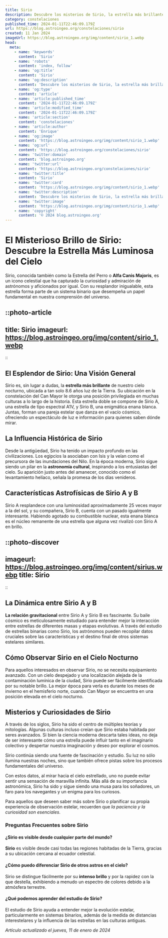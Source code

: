 ```yaml
---
title: Sirio
description: Descubre los misterios de Sirio, la estrella más brillante del cielo nocturno y su importancia astronómica mientras exploramos su historia y leyendas.
category: constelaciones
published_time: 2024-01-11T22:46:09.179Z
url: https://blog.astroingeo.org/constelaciones/sirio
created: 11 Jan 2024
imageUrl: https://blog.astroingeo.org/img/content/sirio_1.webp
head:
  meta:
    - name: 'keywords'
      content: 'Sirio'
    - name: 'robots'
      content: 'index, follow'
    - name: 'og:title'
      content: 'Sirio'
    - name: 'og:description'
      content: 'Descubre los misterios de Sirio, la estrella más brillante del cielo nocturno y su importancia astronómica mientras exploramos su historia y leyendas.'
    - name: 'og:type'
      content: 'article'
    - name: 'article:published_time'
      content: '2024-01-11T22:46:09.179Z'
    - name: 'article:modified_time'
      content: '2024-01-11T22:46:09.179Z'
    - name: 'article:section'
      content: 'constelaciones'
    - name: 'article:author'
      content: 'Enrique'
    - name: 'og:image'
      content: 'https://blog.astroingeo.org/img/content/sirio_1.webp'
    - name: 'og:url'
      content: 'https://blog.astroingeo.org/constelaciones/sirio'
    - name: 'twitter:domain'
      content: 'blog.astroingeo.org'
    - name: 'twitter:url'
      content: 'https://blog.astroingeo.org/constelaciones/sirio'
    - name: 'twitter:title'
      content: 'Sirio'
    - name: 'twitter:card'
      content: 'https://blog.astroingeo.org/img/content/sirio_1.webp'
    - name: 'twitter:description'
      content: 'Descubre los misterios de Sirio, la estrella más brillante del cielo nocturno y su importancia astronómica mientras exploramos su historia y leyendas.'
    - name: 'twitter:image'
      content: 'https://blog.astroingeo.org/img/content/sirio_1.webp'
    - name: 'copyright'
      content: '© 2024 blog.astroingeo.org'
---
```

# El Misterioso Brillo de Sirio: Descubre la Estrella Más Luminosa del Cielo

Sirio, conocida también como la Estrella del Perro o **Alfa Canis Majoris**, es un icono celestial que ha capturado la curiosidad y admiración de astrónomos y aficionados por igual. Con su resplandor inigualable, esta estrella forma parte de un sistema binario que desempeña un papel fundamental en nuestra comprensión del universo. 


::photo-article
---
title: Sirio
imageurl: https://blog.astroingeo.org/img/content/sirio_1.webp
---
::



## El Esplendor de Sirio: Una Visión General

Sirio es, sin lugar a dudas, la **estrella más brillante** de nuestro cielo nocturno, ubicada a tan solo 8.6 años luz de la Tierra. Su ubicación en la constelación del Can Mayor le otorga una posición privilegiada en muchas culturas a lo largo de la historia. Esta estrella doble se compone de Sirio A, una estrella de tipo espectral A1V, y Sirio B, una enigmática enana blanca. Juntas, forman una pareja estelar que danza en el vacío cósmico, ofreciendo un espectáculo de luz e información para quienes saben dónde mirar.

## La Influencia Histórica de Sirio

Desde la antigüedad, Sirio ha tenido un impacto profundo en las civilizaciones. Los egipcios la asociaban con Isis y la veían como el precursora de las inundaciones del Nilo. En la época moderna, Sirio sigue siendo un pilar en la **astronomía cultural**, inspirando a los entusiastas del cielo. Su aparición justo antes del amanecer, conocido como el levantamiento helíaco, señala la promesa de los días venideros.

## Características Astrofísicas de Sirio A y B

Sirio A resplandece con una luminosidad aproximadamente 25 veces mayor a la del sol, y su compañera, Sirio B, cuenta con un pasado igualmente interesante. Habiendo agotado su combustible nuclear, esta enana blanca es el núcleo remanente de una estrella que alguna vez rivalizó con Sirio A en brillo. 


::photo-discover
---
imageurl: https://blog.astroingeo.org/img/content/sirius.webp
title: Sirio
---
::

## La Dinámica entre Sirio A y B

**La relación gravitacional** entre Sirio A y Sirio B es fascinante. Su baile cósmico es meticulosamente estudiado para entender mejor la interacción entre estrellas de diferentes masas y etapas evolutivas. A través del estudio de estrellas binarias como Sirio, los astrónomos pueden recopilar datos cruciales sobre las características y el destino final de otros sistemas estelares similares.

## Cómo Observar Sirio en el Cielo Nocturno

Para aquellos interesados en observar Sirio, no se necesita equipamiento avanzado. Con un cielo despejado y una localización alejada de la contaminación lumínica de la ciudad, Sirio puede ser fácilmente identificada por su notable brillo. La mejor época para verla es durante los meses de invierno en el hemisferio norte, cuando Can Mayor se encuentra en una posición elevada en el cielo nocturno.



## Misterios y Curiosidades de Sirio

A través de los siglos, Sirio ha sido el centro de múltiples teorías y mitologías. Algunas culturas incluso creían que Sirio estaba habitada por seres avanzados. Si bien la ciencia moderna descarta tales ideas, no deja de ser interesante cómo una estrella puede influir tanto en el imaginario colectivo y despertar nuestra imaginación y deseo por explorar el cosmos. 

Sirio continúa siendo una fuente de fascinación y estudio. Su luz no sólo ilumina nuestras noches, sino que también ofrece pistas sobre los procesos fundamentales del universo.

Con estos datos, al mirar hacia el cielo estrellado, uno no puede evitar sentir una sensación de maravilla infinita. Más allá de su importancia astronómica, Sirio ha sido y sigue siendo una musa para los soñadores, un faro para los navegantes y un enigma para los curiosos.

Para aquellos que deseen saber más sobre Sirio o planificar su propia experiencia de observación estelar, recuerden que *la paciencia y la curiosidad son esenciales*. 

### Preguntas Frecuentes sobre Sirio

#### ¿Sirio es visible desde cualquier parte del mundo?
**Sirio** es visible desde casi todas las regiones habitadas de la Tierra, gracias a su ubicación cercana al ecuador celestial.

#### ¿Cómo puedo diferenciar Sirio de otros astros en el cielo?
Sirio se distingue fácilmente por su **intenso brillo** y por la rapidez con la que destella, exhibiendo a menudo un espectro de colores debido a la atmósfera terrestre.

#### ¿Qué podemos aprender del estudio de Sirio?
El estudio de Sirio ayuda a entender mejor la evolución estelar, particularmente en sistemas binarios, además de la medida de distancias interestelares y la influencia de las estrellas en las culturas antiguas.

_Artículo actualizado el jueves, 11 de enero de 2024_